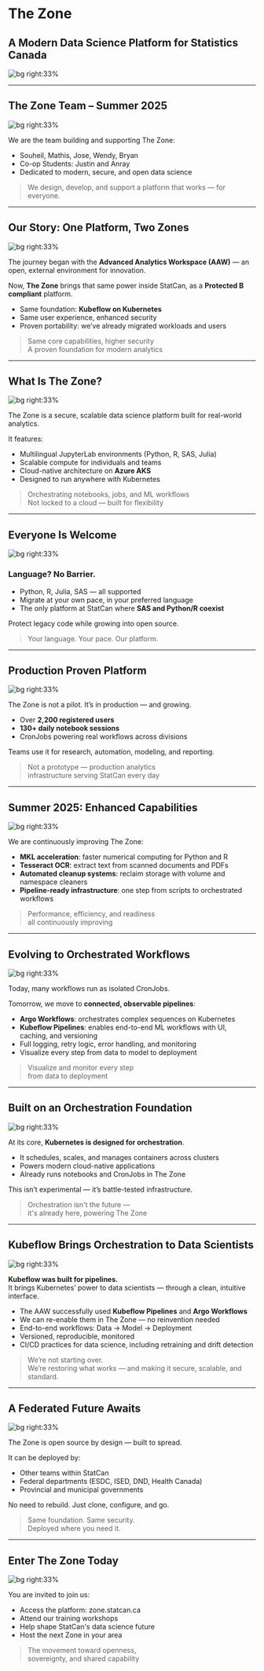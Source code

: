 
<!-- Title Slide -->
# The Zone  
## A Modern Data Science Platform for Statistics Canada

![bg right:33%](./zone-0.png)

---

<!-- Who We Are -->
## The Zone Team – Summer 2025

![bg right:33%](./zone-0.png)

We are the team building and supporting The Zone:

- Souheil, Mathis, Jose, Wendy, Bryan  
- Co-op Students: Justin and Anray  
- Dedicated to modern, secure, and open data science

> We design, develop, and support a platform that works — for everyone.

---

<!-- Our Story / History -->
## Our Story: One Platform, Two Zones

![bg right:33%](./zone-1.png)

The journey began with the **Advanced Analytics Workspace (AAW)** — an open, external environment for innovation.

Now, **The Zone** brings that same power inside StatCan, as a **Protected B compliant** platform.

- Same foundation: **Kubeflow on Kubernetes**  
- Same user experience, enhanced security  
- Proven portability: we’ve already migrated workloads and users

> Same core capabilities, higher security  
> A proven foundation for modern analytics

---

<!-- What is The Zone? -->
## What Is The Zone?

![bg right:33%](./zone-2.png)

The Zone is a secure, scalable data science platform built for real-world analytics.

It features:

- Multilingual JupyterLab environments (Python, R, SAS, Julia)  
- Scalable compute for individuals and teams  
- Cloud-native architecture on **Azure AKS**  
- Designed to run anywhere with Kubernetes

> Orchestrating notebooks, jobs, and ML workflows  
> Not locked to a cloud — built for flexibility

---

<!-- Inclusivity & SAS Coexistence -->
## Everyone Is Welcome

![bg right:33%](./zone-3.png)

### Language? No Barrier.

- Python, R, Julia, SAS — all supported  
- Migrate at your own pace, in your preferred language  
- The only platform at StatCan where **SAS and Python/R coexist**

Protect legacy code while growing into open source.

> Your language. Your pace. Our platform.

---

<!-- Platform Strengths -->
## Production Proven Platform

![bg right:33%](./zone-5.png)

The Zone is not a pilot. It’s in production — and growing.

- Over **2,200 registered users**  
- **130+ daily notebook sessions**  
- CronJobs powering real workflows across divisions

Teams use it for research, automation, modeling, and reporting.

> Not a prototype — production analytics  
> infrastructure serving StatCan every day

---

<!-- Summer 2025 -->
## Summer 2025: Enhanced Capabilities

![bg right:33%](./zone-6.png)

We are continuously improving The Zone:

- **MKL acceleration**: faster numerical computing for Python and R  
- **Tesseract OCR**: extract text from scanned documents and PDFs  
- **Automated cleanup systems**: reclaim storage with volume and namespace cleaners  
- **Pipeline-ready infrastructure**: one step from scripts to orchestrated workflows

> Performance, efficiency, and readiness  
> all continuously improving

---

<!-- From Cron to Pipeline -->
## Evolving to Orchestrated Workflows

![bg right:33%](./zone-7.png)

Today, many workflows run as isolated CronJobs.

Tomorrow, we move to **connected, observable pipelines**:

- **Argo Workflows**: orchestrates complex sequences on Kubernetes  
- **Kubeflow Pipelines**: enables end-to-end ML workflows with UI, caching, and versioning  
- Full logging, retry logic, error handling, and monitoring  
- Visualize every step from data to model to deployment

> Visualize and monitor every step  
> from data to deployment

---

<!-- Future: Kubernetes Foundation -->
## Built on an Orchestration Foundation

![bg right:33%](./zone-8.png)

At its core, **Kubernetes is designed for orchestration**.

- It schedules, scales, and manages containers across clusters  
- Powers modern cloud-native applications  
- Already runs notebooks and CronJobs in The Zone  

This isn’t experimental — it’s battle-tested infrastructure.

> Orchestration isn't the future —  
> it's already here, powering The Zone

---

<!-- Future: Kubeflow Brings Orchestration to Data Science -->
## Kubeflow Brings Orchestration to Data Scientists

![bg right:33%](./zone-9.png)

**Kubeflow was built for pipelines.**  
It brings Kubernetes’ power to data scientists — through a clean, intuitive interface.

- The AAW successfully used **Kubeflow Pipelines** and **Argo Workflows**  
- We can re-enable them in The Zone — no reinvention needed  
- End-to-end workflows: Data -> Model -> Deployment  
- Versioned, reproducible, monitored  
- CI/CD practices for data science, including retraining and drift detection  

> We’re not starting over.  
> We’re restoring what works — and making it secure, scalable, and standard.

---

<!-- Federated Future -->
## A Federated Future Awaits

![bg right:33%](./zone-10.png)

The Zone is open source by design — built to spread.

It can be deployed by:

- Other teams within StatCan  
- Federal departments (ESDC, ISED, DND, Health Canada)  
- Provincial and municipal governments  

No need to rebuild. Just clone, configure, and go.

> Same foundation. Same security.  
> Deployed where you need it.

---

<!-- Call to Action -->
## Enter The Zone Today

![bg right:33%](./zone-11.png)

You are invited to join us:

- Access the platform: zone.statcan.ca  
- Attend our training workshops  
- Help shape StatCan's data science future  
- Host the next Zone in your area

> The movement toward openness,  
> sovereignty, and shared capability
